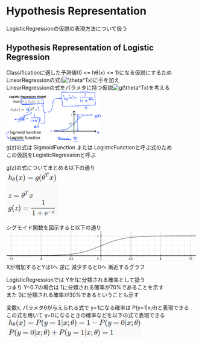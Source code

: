 # Hypothesis Representation
LogisticRegressionの仮説の表現方法について扱う  

## Hypothesis Representation of Logistic Regression
Classificationに適した予測値(0 <= hθ(x) <= 1)になる仮説にするため  
LinearRegressionの式(<img src="https://latex.codecogs.com/gif.latex?\theta^Tx" title="\theta^Tx" />)に手を加え  
LinearRegressionの式をパラメタに持つ仮説<img src="https://latex.codecogs.com/gif.latex?g(\theta^Tx)" title="g(\theta^Tx)" />を考える  
<img src="../../img/03_02_logistic_regression_model.png" width=50%>  
g(z)の式は SigmoidFunction または LogisticFunctionと呼ぶ式のため  
この仮説をLogisticRegressionと呼ぶ  

g(z)の式についてまとめる以下の通り  
<img src="../../img/03_02_function_of_logistic_regression.png" >  

シグモイド関数を図示すると以下の通り  
<img src="../../img/03_02_graph_of_sigmoid_function.png" >  
Xが増加するとYは1へ 逆に 減少すると0へ 漸近するグラフ  

LogisticRegressionでは Yを1に分類される確率として扱う  
つまり Y=0.7の場合は 1に分類される確率が70%であることを示す  
また 0に分類される確率が30%であるということも示す  

変数x, パラメタθが与えられる式で y=1になる確率は P(y=1|x;θ)と表現できる  
この式を用いて y=0になるときの確率などを以下の式で表現できる  
<img src="../../img/03_02_probability_with_logistic_function.png" >  
